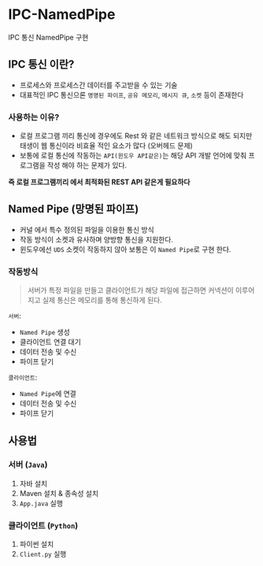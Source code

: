 # IPC-NamedPipe

IPC 통신 NamedPipe 구현

## IPC 통신 이란?

-   프로세스와 프로세스간 데이터를 주고받을 수 있는 기술
-   대표적인 IPC 통신으론 `명명된 파이프`, `공유 메모리`, `메시지 큐`, `소켓` 등이 존재한다

### 사용하는 이유?

-   로컬 프로그램 끼리 통신에 경우에도 Rest 와 같은 네트워크 방식으로 해도 되지만 태생이 웹 통신이라 비효율 적인 요소가 많다 (오버헤드 문제)
-   보통에 로컬 통신에 작동하는 `API(윈도우 API같은)`는 해당 API 개발 언어에 맞춰 프로그램을 작성 해야 하는 문제가 있다.

**즉 로컬 프로그램끼리 에서 최적화된 REST API 같은게 필요하다**

## Named Pipe (망명된 파이프)

-   커널 에서 특수 정의된 파일을 이용한 통신 방식
-   작동 방식이 소켓과 유사하며 양방향 통신을 지원한다.
-   윈도우에선 `UDS` 소켓이 작동하지 않아 보통은 이 `Named Pipe`로 구현 한다.

### 작동방식

> 서버가 특정 파일을 만들고 클라이언트가 해당 파일에 접근하면 커넥션이 이루어지고 실제 통신은 메모리를 통해 통신하게 된다.

`서버`:

-   `Named Pipe` 생성
-   클라이언트 연결 대기
-   데이터 전송 및 수신
-   파이프 닫기

`클라이언트`:

-   `Named Pipe`에 연결
-   데이터 전송 및 수신
-   파이프 닫기

## 사용법

### 서버 (`Java`)

1. 자바 설치
2. Maven 설치 & 종속성 설치
3. `App.java` 실행

### 클라이언트 (`Python`)

1. 파이썬 설치
2. `Client.py` 실행
